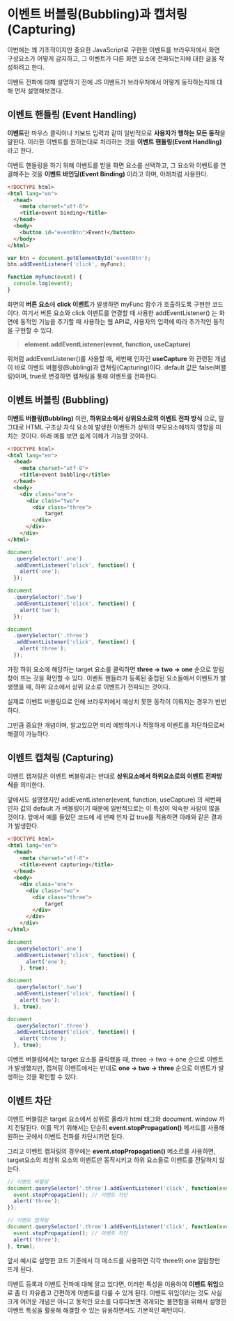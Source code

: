 이벤트 버블링(Bubbling)과 캡처링(Capturing)
===

이번에는 꽤 기초적이지만 중요한 JavaScript로 구현한 이벤트를 브라우저에서 화면 구성요소가 어떻게 감지하고, 그 이벤트가 다른 화면 요소에 전파되는지에 대한 글을 작성하려고 한다.

이벤트 전파에 대해 설명하기 전에 JS 이벤트가 브라우저에서 어떻게 동작하는지에 대해 먼저 설명해보겠다.

## 이벤트 핸들링 (Event Handling)
**이벤트**란 마우스 클릭이나 키보드 입력과 같이 일반적으로  **사용자가 행하는 모든 동작**을 말한다. 이러한 이벤트를 원하는대로 처리하는 것을 **이벤트 핸들링(Event Handling)** 라고 한다.

이벤트 핸들링을 하기 위해 이벤트를 받을 화면 요소를 선택하고,
그 요소와 이벤트를 연결해주는 것을 **이벤트 바인딩(Event Binding)** 이라고 하며, 아래처럼 사용한다.

```html
<!DOCTYPE html>
<html lang="en">
  <head>
    <meta charset="utf-8">
    <title>event binding</title>
  </head>
  <body>
    <button id="eventBtn">Event!</button>
  </body>
</html>
```

```js
var btn = document.getElementById('eventBtn');
btn.addEventListener('click', myFunc);

function myFunc(event) {
  console.log(event);
}
```
화면의 **버튼 요소**에 **click 이벤트**가 발생하면 myFunc 함수가 호출하도록 구현한 코드이다. 여기서 버튼 요소와 click 이벤트를 연결할 때 사용한 addEventListener() 는 화면에 동적인 기능을 추가할 때 사용하는 웹 API로, 사용자의 입력에 따라 추가적인 동작을 구현할 수 있다. 

> **element.addEventListener(event, function, useCapture)**

위처럼 addEventListener()를 사용할 때, 세번째 인자인 **useCapture** 와 관련된 개념이 바로 이벤트 버블링(Bubbling)과 캡쳐링(Capturing)이다. default 값은 false(버블링)이며, true로 변경하면 캠쳐링을 통해 이벤트를 전파한다.

## 이벤트 버블링 (Bubbling)
**이벤트 버블링(Bubbling)** 이란, **하위요소에서 상위요소로의 이벤트 전파 방식** 으로, 말 그대로 HTML 구조상 자식 요소에 발생한 이벤트가 상위의 부모요소에까지 영향을 미치는 것이다. 아래 예를 보면 쉽게 이해가 가능할 것이다.

```html
<!DOCTYPE html>
<html lang="en">
  <head>
    <meta charset="utf-8">
    <title>event bubbling</title>
  </head>
  <body>
    <div class="one">
      <div class="two">
        <div class="three">
            target
        </div>
      </div>
    </div>
</html>
```

```js
document
  .querySelector('.one')
  .addEventListener('click', function() {
    alert('one');
  });

document
  .querySelector('.two')
  .addEventListener('click', function() {
    alert('two');
  });

document
  .querySelector('.three')
  .addEventListener('click', function() {
    alert('three');
  });
```

가장 하위 요소에 해당하는 target 요소를 클릭하면 **three -> two -> one** 순으로 알림창이 뜨는 것을 확인할 수 있다. 이벤트 핸들러가 등록된 중첩된 요소들에서 이벤트가 발생했을 때, 하위 요소에서 상위 요소로 이벤트가 전파되는 것이다. 


실제로 이벤트 버블링으로 인해 브라우저에서 예상치 못한 동작이 이뤄지는 경우가 빈번하다. 

그만큼 중요한 개념이며, 알고있으면 미리 예방하거나 적절하게 이벤트를 차단하므로써 해결이 가능하다.

## 이벤트 캡쳐링 (Capturing)
이벤트 캡쳐링은 이벤트 버블링과는 반대로 **상위요소에서 하위요소로의 이벤트 전파방식**을 의미한다.

앞에서도 설명했지만 addEventListener(event, function, useCapture) 의 세번째 인자 값의 default 가 버블링이기 때문에 일반적으로는 이 특성이 익숙한 사람이 많을 것이다. 앞에서 예를 들었던 코드에 세 번째 인자 값 true를 적용하면 아래와 같은 결과가 발생한다.

```html
<!DOCTYPE html>
<html lang="en">
  <head>
    <meta charset="utf-8">
    <title>event capturing</title>
  </head>
  <body>
    <div class="one">
      <div class="two">
        <div class="three">
            target
        </div>
      </div>
    </div>
</html>
```

```js
document
  .querySelector('.one')
  .addEventListener('click', function() {
      alert('one');
    }, true);

document
  .querySelector('.two')
  .addEventListener('click', function() {
    alert('two');
  }, true);

document
  .querySelector('.three')
  .addEventListener('click', function() {
    alert('three');
  }, true);
```

이벤트 버블링에서는 target 요소를 클릭했을 때, three -> two -> one 순으로 이벤트가 발생했지만, 캡쳐링 이벤트에서는 반대로 **one -> two -> three** 순으로 이벤트가 발생하는 것을 확인할 수 있다.

## 이벤트 차단
이벤트 버블링은 target 요소에서 상위로 올라가 html 태그와 document. window 까지 전달된다. 이를 막기 위해서는 단순히 **event.stopPropagation()** 메서드를 사용해 원하는 곳에서 이벤트 전파를 차단시키면 된다.


그리고 이벤트 캡처링의 경우에는 **event.stopPropagation()** 메소르를 사용하면, target요소의 최상위 요소의 이벤트만 동작시키고 하위 요소들로 이벤트를 전달하지 않는다. 

```js
// 이벤트 버블링
document.querySelector('.three').addEventListener('click', function(event) {
  event.stopPropagation(); // 이벤트 차단
  alert('three');
});
```

```js
// 이벤트 캡쳐링
document.querySelector('.three').addEventListener('click', function(event) {
  event.stopPropagation(); // 이벤트 차단
  alert('three');
}, true);
```
앞서 예시로 설명한 코드 기준에서 이 메소드를 사용하면 각각 three와 one 알람창만 뜨게 된다.


이벤트 등록과 이벤트 전파에 대해 알고 있다면, 이러한 특성을 이용하여 **이벤트 위임**으로 좀 더 자유롭고 간편하게 이벤트를 다룰 수 있게 된다. 이벤트 위임이라는 것도 사실 크게 어려운 개념은 아니고 동적인 요소를 다루다보면 겪게되는 불편함을 위해서 설명한 이벤트 특성을 활용해 해결할 수 있는 유용하면서도 기본적인 패턴이다.